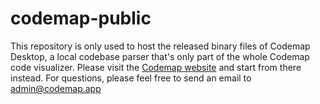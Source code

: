 # codemap-public

This repository is only used to host the released binary files of Codemap Desktop, a local codebase parser that's only part of the whole Codemap code visualizer.
Please visit the [Codemap website](https://codemap.app) and start from there instead.
For questions, please feel free to send an email to admin@codemap.app
